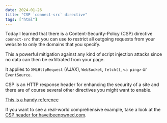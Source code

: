 ```yaml
---
date: 2024-01-26
title: "CSP `connect-src` directive"
tags: ["html"]
---
```



Today I learned that there is a Content-Security-Policy (CSP) directive `connect-src` that you can use to restrict all outgoing requests from your website to only the domains that you specify.

This a powerful mitigation against any kind of script injection attacks since no data can then be exfiltrated from your page.

It applies to `XMLHttpRequest` (AJAX), `WebSocket`, `fetch()`, `<a ping>` or `EventSource`.

CSP is an HTTP response header for enhancing the security of a site and there are of course several other directives you might want to enable.

[This is a handy reference](https://content-security-policy.com/)

If you want to see a real-world comprehensive example, take a look at the [CSP header for haveibeenpwned.com](https://report-uri.com/home/analyse/https%3A%2F%2Fhaveibeenpwned.com%2F).